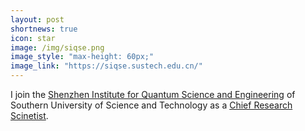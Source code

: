 ```yaml
---
layout: post
shortnews: true
icon: star
image: /img/siqse.png
image_style: "max-height: 60px;"
image_link: "https://siqse.sustech.edu.cn/"
---
```


I join the [Shenzhen Institute for Quantum Science and Engineering](https://siqse.sustech.edu.cn/) of Southern University of Science and Technology as a [Chief Research Scinetist](https://siqse.sustech.edu.cn/Zh/Index/staff_detail/mid/49/id/266).